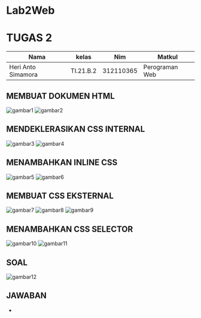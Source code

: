 # Lab2Web

# TUGAS 2
| Nama | kelas | Nim | Matkul |
| -- | --- | ---- | ----------- |
| Heri Anto Simamora | TI.21.B.2| 312110365 | Perograman Web |

## MEMBUAT DOKUMEN HTML

![gambar1](gm/a1.png.png)
![gambar2](gm/a2.png.png)

## MENDEKLERASIKAN CSS INTERNAL

![gambar3](gm/b1.png.png)
![gambar4](gm/b2.png.png)

## MENAMBAHKAN INLINE CSS

![gambar5](gm/c1.png.png)
![gambar6](gm/c2.png.png)

## MEMBUAT CSS EKSTERNAL 

![gambar7](gm/d1.png.png)
![gambar8](gm/d2.png.png)
![gambar9](gm/d3.png.png)

## MENAMBAHKAN CSS SELECTOR

![gambar10](gm/e1.png.png)
![gambar11](gm/e2.png.png)

## SOAL 

![gambar12](gm/soal.png.png)

## JAWABAN 

- 
